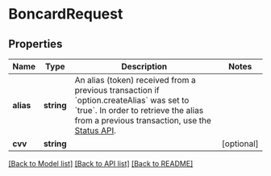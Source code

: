 # BoncardRequest

## Properties
Name | Type | Description | Notes
------------ | ------------- | ------------- | -------------
**alias** | **string** | An alias (token) received from a previous transaction if &#x60;option.createAlias&#x60; was set to &#x60;true&#x60;. In order to retrieve the alias from a previous transaction, use the [Status API](#operation/status). | 
**cvv** | **string** |  | [optional] 

[[Back to Model list]](../../README.md#documentation-for-models) [[Back to API list]](../../README.md#documentation-for-api-endpoints) [[Back to README]](../../README.md)

